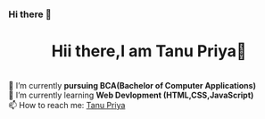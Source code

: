 ### Hi there 👋

<!--
**Tanu-8/Tanu-8** is a ✨ _special_ ✨ repository because its `README.md` (this file) appears on your GitHub profile.

Here are some ideas to get you started:

- 🔭 I’m currently working on ...
- 🌱 I’m currently learning ...
- 👯 I’m looking to collaborate on ...
- 🤔 I’m looking for help with ...
- 💬 Ask me about ...
- 📫 How to reach me: ...
- 😄 Pronouns: ...
- ⚡ Fun fact: ...
-->
<h1 align="center">Hii there,I am Tanu Priya👋</h1><br>
🔭 I’m currently <strong>pursuing BCA(Bachelor of Computer Applications) </strong><br>
🌱 I’m currently learning <strong>Web Devlopment (HTML,CSS,JavaScript) </strong><br>
📫 How to reach me: <a href="www.linkedin.com/in/tanu-priya-243606239" target="_blank">Tanu Priya</a>

